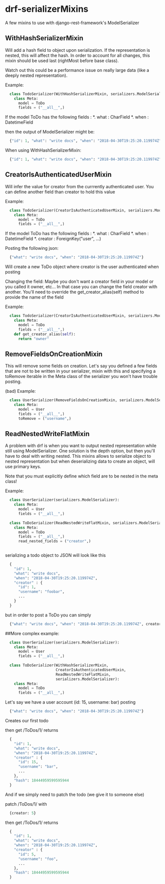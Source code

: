 # drf-serializerMixins
A few mixins to use with django-rest-framework's ModelSerializer


## WithHashSerializerMixin
Will add a hash field to object upon serialization. If the representation is nested, this will affect the hash.
In order to account for all changes, this mixin should be used last (rightMost before base class).

Watch out this could be a performance issue on really large data (like a deeply nested representation).

Example:
```python
  class TodoSerializer(WithHashSerializerMixin, serializers.ModelSerializer):
    class Meta:
      model = ToDo
      fields = ("__all__",)
```

If the model ToDo has the following fields : 
*. what : CharField
*. when : DatetimeField

then the output of ModelSerializer might be:
```python
  {"id": 1, "what": "write docs", "when": "2018-04-30T19:25:20.119974Z"}
```
When using WithHashSerializerMixin:
```python
  {"id": 1, "what": "write docs", "when": "2018-04-30T19:25:20.119974Z", "hash": -6564626725321286430}
```

## CreatorIsAuthenticatedUserMixin
Will infer the value for creator from the currrently authenticated user.
You can define another field than creator to hold this value

Example:
```python
  class TodoSerializer(CreatorIsAuthenticatedUserMixin, serializers.ModelSerializer):
    class Meta:
      model = ToDo
      fields = ("__all__",)
```

If the model ToDo has the following fields : 
*. what : CharField
*. when : DatetimeField
*. creator : ForeignKey("user", ...)

Posting the following json:
```python
  {"what": "write docs", "when": "2018-04-30T19:25:20.119974Z"}
```

Will create a new ToDo object where creator is the user authenticated when posting

Changing the field:
Maybe you don't want a creator field in your model or you called it owner, etc...
In that case you can change the field creator with another.
You'll need to override the get_creator_alias(self) method to provide the name of the field

Example:
```python
  class TodoSerializer(CreatorIsAuthenticatedUserMixin, serializers.ModelSerializer):
    class Meta:
      model = ToDo
      fields = ("__all__",)
    def get_creator_alias(self):
      return "owner"
```

## RemoveFieldsOnCreationMixin
This will remove some fields on creation.
Let's say you defined a few fields that are not to be written in your serializer,
mixin with this and specifying a toRemove iterable in the Meta class of the serializer you won't have trouble posting.

(bad) Example:
```python
  class UserSerializer(RemoveFieldsOnCreationMixin, serializers.ModelSerializer):
    class Meta:
      model = User
      fields = ("__all__",)
      toRemove = ("username",)
```


## ReadNestedWriteFlatMixin
A problem with drf is when you want to output nested representation while still using ModelSerializer. One solution is the depth option, but then you'll have to deal with writing nested. This mixins allows to serialize object to nested representation but when deserializing data to create an object, will use primary keys.

Note that you must explicitly define which field are to be nested in the meta class!

Example:
```python
  class UserSerializer(serializers.ModelSerializer):
    class Meta:
      model = User
      fields = ("__all__",)
      
  class ToDoSerializer(ReadNestedWriteFlatMixin, serializers.ModelSerializer):
    class Meta:
      model = ToDo
      fields = ("__all__",)
      read_nested_fields = ("creator",)
      
```

serializing a todo object to JSON will look like this
```python
  {
    "id": 1, 
    "what": "write docs", 
    "when": "2018-04-30T19:25:20.119974Z",
    "creator" : {
      "id": 1,
      "username": "foobar",
      ...
    }
  }
```

but in order to post a ToDo you can simply
```python
  {"what": "write docs", "when": "2018-04-30T19:25:20.119974Z", creator: 1}
```

##More complex example:
```python
  class UserSerializer(serializers.ModelSerializer):
    class Meta:
      model = User
      fields = ("__all__",)
      
  class ToDoSerializer(WithHashSerializerMixin,
                       CreatorIsAuthenticatedUserMixin,
                       ReadNestedWriteFlatMixin,
                       serializers.ModelSerializer):
    class Meta:
      model = ToDo
      fields = ("__all__",)
```

Let's say we have a user account (id: 15, username: bar)
posting
```python
  {"what": "write docs", "when": "2018-04-30T19:25:20.119974Z"}
```
Creates our first todo

then get /ToDos/1/ returns
```python
  {
    "id": 1, 
    "what": "write docs", 
    "when": "2018-04-30T19:25:20.119974Z",
    "creator" : {
      "id": 15,
      "username": "bar",
      ...
    },
    "hash": 18444959599595944
  }
```

And if we simply need to patch the todo (we give it to someone else)

patch /ToDos/1/ with
```python
  {creator: 5}
```

then get /ToDos/1/ returns
```python
  {
    "id": 1, 
    "what": "write docs", 
    "when": "2018-04-30T19:25:20.119974Z",
    "creator" : {
      "id": 5,
      "username": "foo",
      ...
    },
    "hash": 18444959599595944
  }
```

